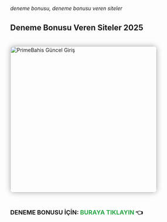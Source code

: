 ###### deneme bonusu, deneme bonusu veren siteler
## Deneme Bonusu Veren Siteler 2025

<a href="https://primebahis1.wiki/nYFtYTz" title="1xBet">
  <img src="https://i.ibb.co/vCwZ6ncB/primebahis-converted.gif" alt="PrimeBahis Güncel Giriş" title="PrimeBahis Giriş" style="width:400px;max-width:600px;border-radius:10px;box-shadow:0 0 15px rgba(0,0,0,0.3);margin:20px 0;">
</a>

<h3>DENEME BONUSU İÇİN: <a href="https://primebahis1.wiki/nYFtYTz" style="color:#28a745;text-decoration:none;font-weight:bold;">BURAYA TIKLAYIN</a> 👈 </h3>

